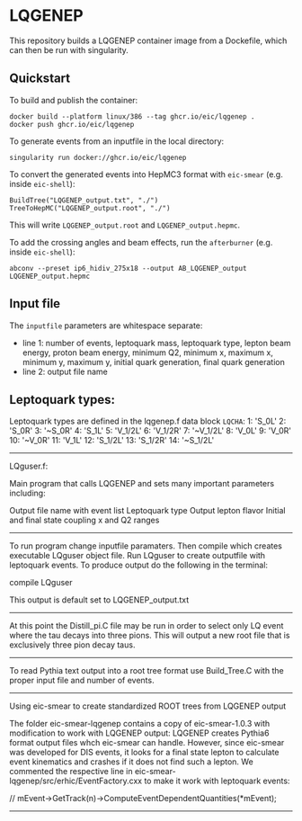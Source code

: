 # LQGENEP

This repository builds a LQGENEP container image from a Dockefile, which can then be run with singularity.

## Quickstart

To build and publish the container:
```
docker build --platform linux/386 --tag ghcr.io/eic/lqgenep .
docker push ghcr.io/eic/lqgenep
```

To generate events from an inputfile in the local directory:
```
singularity run docker://ghcr.io/eic/lqgenep
```

To convert the generated events into HepMC3 format with `eic-smear` (e.g. inside `eic-shell`):
```
BuildTree("LQGENEP_output.txt", "./")
TreeToHepMC("LQGENEP_output.root", "./")
```
This will write `LQGENEP_output.root` and `LQGENEP_output.hepmc`.

To add the crossing angles and beam effects, run the `afterburner` (e.g. inside `eic-shell`):
```
abconv --preset ip6_hidiv_275x18 --output AB_LQGENEP_output LQGENEP_output.hepmc
```

## Input file

The `inputfile` parameters are whitespace separate:
- line 1: number of events, leptoquark mass, leptoquark type, lepton beam energy, proton beam energy, minimum Q2, minimum x, maximum x, minimum y, maximum y, initial quark generation, final quark generation
- line 2: output file name

## Leptoquark types:

Leptoquark types are defined in the lqgenep.f data block `LQCHA`:
1: 'S_0L'
2: 'S_0R'
3: '~S_0R'
4: 'S_1L'
5: 'V_1/2L'
6: 'V_1/2R'
7: '~V_1/2L'
8: 'V_0L'
9: 'V_0R'
10: '~V_0R'
11: 'V_1L'
12: 'S_1/2L'
13: 'S_1/2R'
14: '~S_1/2L'


-----------------------------------------------------------------------------------------------------------------------------

LQguser.f:

Main program that calls LQGENEP and sets many important parameters including:

Output file name with event list
Leptoquark type
Output lepton flavor
Initial and final state coupling
x and Q2 ranges


-----------------------------------------------------------------------------------------------------------------------------

To run program change inputfile paramaters. Then compile which creates executable LQguser object file. Run LQguser to create outputfile with leptoquark events.
To produce output do the following in the terminal:

compile
LQguser

This output is default set to LQGENEP_output.txt

-----------------------------------------------------------------------------------------------------------------------------

At this point the Distill_pi.C file may be run in order to select only LQ event where the tau decays into three pions. This will output a new root file that is exclusively three pion decay taus.

-----------------------------------------------------------------------------------------------------------------------------

To read Pythia text output into a root tree format use Build_Tree.C with the proper input file and number of events.

-----------------------------------------------------------------------------------------------------------------------------
Using eic-smear to create standardized ROOT trees from LQGENEP output

The folder eic-smear-lqgenep contains a copy of eic-smear-1.0.3 with modification to work with LQGENEP output: LQGENEP creates Pythia6 format output files whch eic-smear can handle. However, since eic-smear was developed for DIS events, it looks for a final state lepton to calculate event kinematics and crashes if it does not find such a lepton. We commented the respective line in eic-smear-lqgenep/src/erhic/EventFactory.cxx to make it work with leptoquark events:

// mEvent->GetTrack(n)->ComputeEventDependentQuantities(*mEvent);

-----------------------------------------------------------------------------------------------------------------------------

